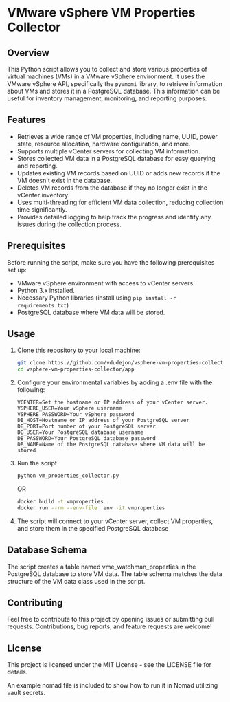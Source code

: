 # VMware vSphere VM Properties Collector

## Overview

This Python script allows you to collect and store various properties of virtual machines (VMs) in a VMware vSphere environment. It uses the VMware vSphere API, specifically the `pyVmomi` library, to retrieve information about VMs and stores it in a PostgreSQL database. This information can be useful for inventory management, monitoring, and reporting purposes.

## Features

- Retrieves a wide range of VM properties, including name, UUID, power state, resource allocation, hardware configuration, and more.
- Supports multiple vCenter servers for collecting VM information.
- Stores collected VM data in a PostgreSQL database for easy querying and reporting.
- Updates existing VM records based on UUID or adds new records if the VM doesn't exist in the database.
- Deletes VM records from the database if they no longer exist in the vCenter inventory.
- Uses multi-threading for efficient VM data collection, reducing collection time significantly.
- Provides detailed logging to help track the progress and identify any issues during the collection process.

## Prerequisites

Before running the script, make sure you have the following prerequisites set up:

- VMware vSphere environment with access to vCenter servers.
- Python 3.x installed.
- Necessary Python libraries (install using `pip install -r requirements.txt`)
- PostgreSQL database where VM data will be stored.

## Usage

1. Clone this repository to your local machine:

   ```bash
   git clone https://github.com/vdudejon/vsphere-vm-properties-collector.git
   cd vsphere-vm-properties-collector/app
   ```
 2. Configure your environmental variables by adding a .env file with the following:
    ```
    VCENTER=Set the hostname or IP address of your vCenter server.
    VSPHERE_USER=Your vSphere username
    VSPHERE_PASSWORD=Your vSphere password
    DB_HOST=Hostname or IP address of your PostgreSQL server
    DB_PORT=Port number of your PostgreSQL server
    DB_USER=Your PostgreSQL database username
    DB_PASSWORD=Your PostgreSQL database password
    DB_NAME=Name of the PostgreSQL database where VM data will be stored
    ```
  3. Run the script

     ```bash
     python vm_properties_collector.py
     ```
     OR
     ```bash
     docker build -t vmproperties .
     docker run --rm --env-file .env -it vmproperties
     ```
     
   5. The script will connect to your vCenter server, collect VM properties, and store them in the specified PostgreSQL database

## Database Schema
The script creates a table named vme_watchman_properties in the PostgreSQL database to store VM data. The table schema matches the data structure of the VM data class used in the script.

## Contributing
Feel free to contribute to this project by opening issues or submitting pull requests. Contributions, bug reports, and feature requests are welcome!

## License
This project is licensed under the MIT License - see the LICENSE file for details.



An example nomad file is included to show how to run it in Nomad utilizing vault secrets.
